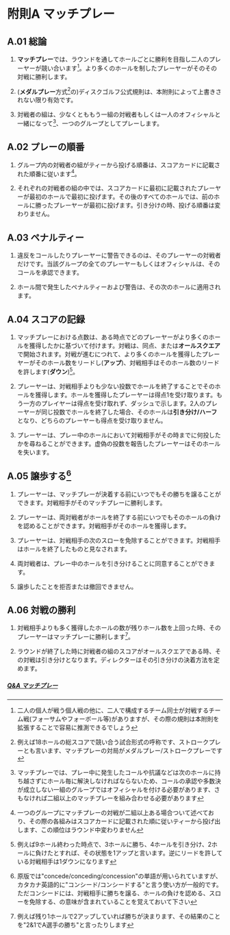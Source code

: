 # 附則A マッチプレー

## A.01 総論

1. **マッチプレー**では、ラウンドを通してホールごとに勝利を目指し二人のプレーヤーが競い合います[^1]。より多くのホールを制したプレーヤーがそのその対戦に勝利します。

1. (**メダルプレー**方式[^2]の)ディスクゴルフ公式規則は、本附則によって上書きされない限り有効です。

1. 対戦者の組は、少なくとももう一組の対戦者もしくは一人のオフィシャルと一緒になって[^3]、一つのグループとしてプレーします。

## A.02 プレーの順番

1. グループ内の対戦者の組がティーから投げる順番は、スコアカードに記載された順番に従います[^4]。

1. それぞれの対戦者の組の中では、スコアカードに最初に記載されたプレーヤーが最初のホールで最初に投げます。その後のすべてのホールでは、前のホールに勝ったプレーヤーが最初に投げます。引き分けの時、投げる順番は変わりません。

## A.03 ペナルティー

1. 違反をコールしたりプレーヤーに警告できるのは、そのプレーヤーの対戦者だけです。当該グループの全てのプレーヤーもしくはオフィシャルは、そのコールを承認できます。

1. ホール間で発生したペナルティーおよび警告は、その次のホールに適用されます。

## A.04 スコアの記録

1. マッチプレーにおける点数は、ある時点でどのプレーヤーがより多くのホールを獲得したかに基づいて付けます。対戦は、同点、または**オールスクエア**で開始されます。対戦が進むにつれて、より多くのホールを獲得したプレーヤーがそのホール数をリードし(**アップ**)、対戦相手はそのホール数のリードを許します(**ダウン**)[^5]。

1. プレーヤーは、対戦相手よりも少ない投数でホールを終了することでそのホールを獲得します。ホールを獲得したプレーヤーは得点1を受け取ります。もう一方のプレイヤーは得点を受け取れず、ダッシュで示します。2人のプレーヤーが同じ投数でホールを終了した場合、そのホールは**引き分け/ハーフ**となり、どちらのプレーヤーも得点を受け取りません。

1. プレーヤーは、プレー中のホールにおいて対戦相手がその時までに何投したかを尋ねることができます。虚偽の投数を報告したプレーヤーはそのホールを失います。

## A.05 譲歩する[^6]

1. プレーヤーは、マッチプレーが決着する前にいつでもその勝ちを譲ることができます。対戦相手がそのマッチプレーに勝利します。

1. プレーヤーは、両対戦者がホールを終了する前にいつでもそのホールの負けを認めることができます。対戦相手がそのホールを獲得します。

1. プレーヤーは、対戦相手の次のスローを免除することができます。対戦相手はホールを終了したものと見なされます。

1. 両対戦者は、プレー中のホールを引き分けることに同意することができます。

1. 譲歩したことを拒否または撤回できません。

## A.06 対戦の勝利

1. 対戦相手よりも多く獲得したホールの数が残りホール数を上回った時、そのプレーヤーはマッチプレーに勝利します[^7]。

1. ラウンドが終了した時に対戦者の組のスコアがオールスクエアである時、その対戦は引き分けとなります。ディレクターはその引き分けの決着方法を定めます。

##### [Q&A マッチプレー](qa-mat)

[^1]: 二人の個人が戦う個人戦の他に、二人で構成するチーム同士が対戦するチーム戦(フォーサムやフォーボール等)がありますが、その際の規則は本附則を拡張することで容易に推測できるでしょう

[^2]: 例えば18ホールの総スコアで競い合う試合形式の呼称です、ストロークプレーとも言います、マッチプレーの対局がメダルプレー/ストロークプレーです

[^3]: マッチプレーでは、プレー中に発生したコールや抗議などは次のホールに持ち越さずにホール毎に解決しなければならないため、コールの承認や多数決が成立しない一組のグループではオフィシャルを付ける必要があります、さもなければ二組以上のマッチプレーを組み合わせる必要があります

[^4]: 一つのグループにマッチプレーの対戦が二組以上ある場合ついて述べており、その際の各組みはスコアカードに記載された順に従いティーから投げ出します、この順位はラウンド中変わりません

[^5]: 例えば9ホール終わった時点で、3ホールに勝ち、4ホールを引き分け、2ホールに負けたとすれば、その状態を1アップと言います。逆にリードを許している対戦相手は1ダウンになります

[^6]: 原版では"concede/conceding/concession"の単語が用いられていますが、カタカナ英語的に"コンシード/コンシードする"と言う使い方が一般的です。ただコンシードには、対戦相手に勝ちを譲る、ホールの負けを認める、スローを免除する、の意味が含まれていることを覚えておいて下さい

[^7]: 例えば残り1ホールで2アップしていれば勝ちが決まります、その結果のことを"2&1でA選手の勝ち"と言ったりします